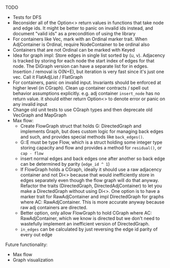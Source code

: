 TODO
 - Tests for DFS
 - Reconsider all of the Option<> return values in functions that take node and edge ids. It might be better to panic on invalid ids instead, and document "valid ids" as a precondition of using the library
 - For containers like Vec<Node>, mark with an Ordinal marker trait. When AdjContainer is Ordinal, require NodeContainer to be ordinal also
 - Containers that are not Ordinal can be marked with Keyed
 - Idea for graph impl: Store edges in single list sorted by (u, v). Adjacency is tracked by storing for each node the start index of edges for that node. The DiGraph version can have a separate list for in edges. Insertion / removal is O(N+E), but iteration is very fast since it's just one vec. Call it FlatAdjList / FlatGraph
 - For containers, panic on invalid input. Invariants should be enforced at higher level (in CGraph). Clean up container contracts / spell out behavior assumptions explicitly. e.g. adj container `insert_node` has no return value. it should either return Option<> to denote error or panic on any invalid input
 - Change old unit tests to use CGraph types and then deprecate old VecGraph and MapGraph
 - Max flow:
    - Create FlowGraph struct that holds G: DirectedGraph and implements Graph, but does custom logic for managing back edges and such, and provides special methods like `back_edges()`.
    - G::E must be type Flow, which is a struct holding some integer type storing capacity and flow and provides a method for `residual()`, or `cap - flow`
    - insert normal edges and back edges one after another so back edge can be determined by parity (`edge_id ^ 1`)
    - If FlowGraph holds a CGraph, ideally it should use a raw adjacency container and not Di<> because that would inefficiently store in edges separately even though the flow graph will do that anyway. Refactor the traits (DirectedGraph, DirectedAdjContainer) to let you make a DirectedGraph without using Di<>. One option is to have a marker trait for RawAdjContainer and impl DirectedGraph for graphs where AC: RawAdjContainer. This is more accurate anyway because raw adj containers are directed.
    - Better option, only allow FlowGraph to hold CGraph where AC: RawAdjContainer, which we know is directed but we don't need to wastefully implement an inefficient version of DirectedGraph.
    - `in_edges` can be calculated by just reversing the edge id parity of every out edge

Future functionality:
- Max flow
- Graph visualization
